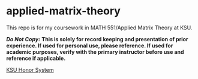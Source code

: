 # applied-matrix-theory
This repo is for my coursework in MATH 551/Applied Matrix Theory at KSU.

***Do Not Copy:*** **This is solely for record keeping and presentation of prior experience. If used for personal use, please reference. If used for academic purposes, verify with the primary instructor before use and reference if applicable.**  

[KSU Honor System](https://www.k-state.edu/honor/) 
